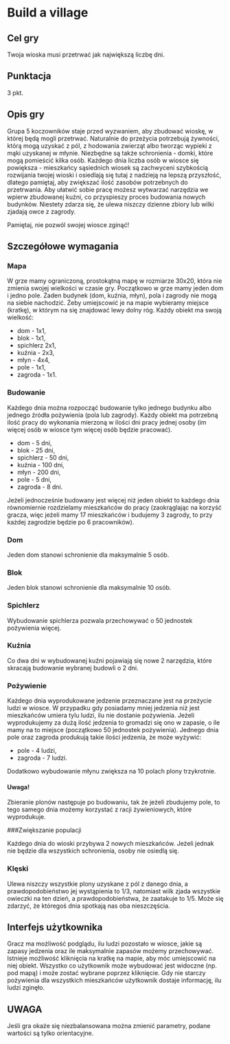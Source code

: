 # **Build a village**

## **Cel gry**

Twoja wioska musi przetrwać jak największą liczbę dni.

## Punktacja 

3 pkt.

## **Opis gry**
Grupa 5 koczowników staje przed wyzwaniem, aby zbudować wioskę, w której będą mogli przetrwać. Naturalnie do przeżycia potrzebują żywności, którą mogą uzyskać z pól, z hodowania zwierząt albo tworząc wypieki z mąki uzyskanej w młynie. Niezbędne są także schronienia - domki, które mogą pomieścić kilka osób. Każdego dnia liczba osób w wiosce się powiększa - mieszkańcy sąsiednich wiosek są zachwyceni szybkością rozwijania twojej wioski i osiedlają się tutaj z nadzieją na lepszą przyszłość, dlatego pamiętaj, aby zwiększać ilość zasobów potrzebnych do przetrwania. Aby ułatwić sobie pracę możesz wytwarzać narzędzia we wpierw zbudowanej kuźni, co przyspieszy proces budowania nowych budynków. Niestety zdarza się, że ulewa niszczy dzienne zbiory lub wilki zjadają owce z zagrody. 

Pamiętaj, nie pozwól swojej wiosce zginąć!

## **Szczegółowe wymagania**

### **Mapa**

W grze mamy ograniczoną, prostokątną mapę w rozmiarze 30x20, która nie zmienia swojej wielkości w czasie gry. Początkowo w grze mamy jeden dom i jedno pole. Żaden budynek (dom, kuźnia, młyn), pola i zagrody nie mogą na siebie nachodzić. Żeby umiejscowić je na mapie wybieramy miejsce (kratkę), w którym na się znajdować lewy dolny róg. Każdy obiekt ma swoją wielkość:

- dom - 1x1,
- blok - 1x1,
- spichlerz 2x1,
- kuźnia - 2x3,
 - młyn - 4x4,
- pole - 1x1,
- zagroda - 1x1.

### **Budowanie**

Każdego dnia można rozpocząć budowanie tylko jednego budynku albo jednego źródła pożywienia (pola lub zagrody). Każdy obiekt ma potrzebną ilość pracy do wykonania mierzoną w ilości dni pracy jednej osoby (im więcej osób w wiosce tym więcej osób będzie pracować).

- dom - 5 dni,
- blok - 25 dni,
- spichlerz - 50 dni,
- kuźnia - 100 dni,
- młyn - 200 dni,
- pole - 5 dni,
- zagroda - 8 dni.

Jeżeli jednocześnie budowany jest więcej niż jeden obiekt to każdego dnia równomiernie rozdzielamy mieszkańców do pracy (zaokrąglając na korzyść gracza, więc jeżeli mamy 17 mieszkańców i budujemy 3 zagrody, to przy każdej zagrodzie będzie po 6 pracowników).

### **Dom**

Jeden dom stanowi schronienie dla maksymalnie 5 osób.

### **Blok**

Jeden blok stanowi schronienie dla maksymalnie 10 osób.

### **Spichlerz**

Wybudowanie spichlerza pozwala przechowywać o 50 jednostek pożywienia więcej.

### **Kuźnia**

Co dwa dni w wybudowanej kuźni pojawiają się nowe 2 narzędzia, które skracają budowanie wybranej budowli o 2 dni.

### **Pożywienie**

Każdego dnia wyprodukowane jedzenie przeznaczane jest na przeżycie ludzi w wiosce. W przypadku gdy posiadamy mniej jedzenia niż jest mieszkańców umiera tylu ludzi, ilu nie dostanie pożywienia. Jeżeli wyprodukujemy za dużą ilość jedzenia to gromadzi się ono w zapasie, o ile mamy na to miejsce (początkowo 50 jednostek pożywienia). Jednego dnia pole oraz zagroda produkują takie ilości jedzenia, że może wyżywić:

- pole - 4 ludzi, 
- zagroda - 7 ludzi.

Dodatkowo wybudowanie młynu zwiększa na 10 polach plony trzykrotnie.

#### Uwaga!

Zbieranie plonów następuje po budowaniu, tak że jeżeli zbudujemy pole, to tego samego dnia możemy korzystać z racji żywieniowych, które wyprodukuje.

###Zwiększanie populacji

Każdego dnia do wioski przybywa 2 nowych mieszkańców. Jeżeli jednak nie będzie dla wszystkich schronienia, osoby nie osiedlą się.

### **Klęski**

Ulewa niszczy wszystkie plony uzyskane z pól z danego dnia, a prawdopodobieństwo jej wystąpienia to 1/3, natomiast wilk zjada wszystkie owieczki na ten dzień, a prawdopodobieństwa, że zaatakuje to 1/5. Może się zdarzyć, że któregoś dnia spotkają nas oba nieszczęścia.

## **Interfejs użytkownika**

Gracz ma możliwość podglądu, ilu ludzi pozostało w wiosce, jakie są zapasy jedzenia oraz ile maksymalnie zapasów możemy przechowywać. Istnieje możliwość kliknięcia na kratkę na mapie, aby móc umiejscowić na niej obiekt. Wszystko co użytkownik może wybudować jest widoczne (np. pod mapą) i może zostać wybrane poprzez kliknięcie. Gdy nie starczy pożywienia dla wszystkich mieszkańców użytkownik dostaje informację, ilu ludzi zginęło. 

## **UWAGA**

Jeśli gra okaże się niezbalansowana można zmienić parametry, podane wartości są tylko orientacyjne.

